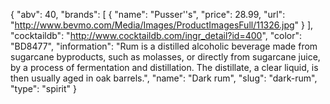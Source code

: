 {
    "abv": 40,
    "brands": [
        {
            "name": "Pusser''s",
            "price": 28.99,
            "url": "http://www.bevmo.com/Media/Images/ProductImagesFull/11326.jpg"
        }
    ],
    "cocktaildb": "http://www.cocktaildb.com/ingr_detail?id=400",
    "color": "BD8477",
    "information": "Rum is a distilled alcoholic beverage made from sugarcane byproducts, such as molasses, or directly from sugarcane juice, by a process of fermentation and distillation. The distillate, a clear liquid, is then usually aged in oak barrels.",
    "name": "Dark rum",
    "slug": "dark-rum",
    "type": "spirit"
}